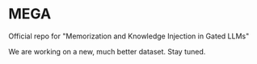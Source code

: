 # MEGA

Official repo for "Memorization and Knowledge Injection in Gated LLMs"

 We are working on a new, much better dataset. Stay tuned.
